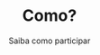 ---
layout: simple-page
title: Como?
subtitle: Saiba como participar 
section_id: como
icon: icon-help
---